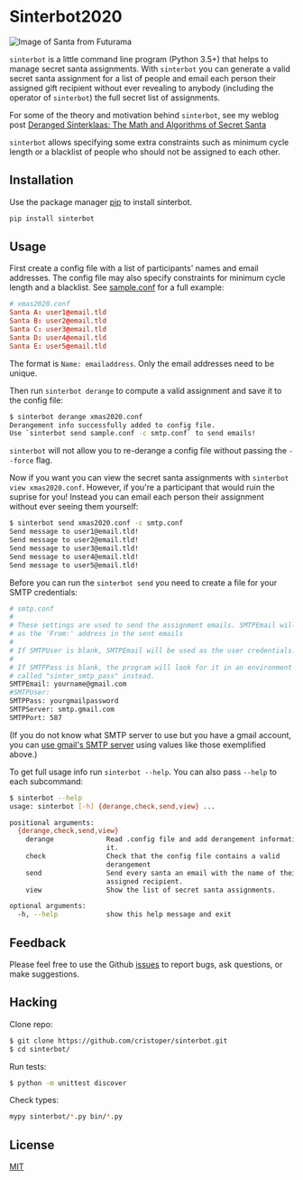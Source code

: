 # Sinterbot2020
![Image of Santa from Futurama](https://catswhisker.xyz/log/2020/12/7/deranged_sinterklaas/XmasStory.png)

`sinterbot` is a little command line program (Python 3.5+) that helps to manage secret santa assignments. With `sinterbot` you can generate a valid secret santa assignment for a list of people and email each person their assigned gift recipient without ever revealing to anybody (including the operator of `sinterbot`) the full secret list of assignments.

For some of the theory and motivation behind `sinterbot`, see my weblog post [Deranged Sinterklaas: The Math and Algorithms of Secret Santa](https://catswhisker.xyz/log/2020/12/7/deranged_sinterklaas/)

`sinterbot` allows specifying some extra constraints such as minimum cycle length or a blacklist of people who should not be assigned to each other.

## Installation

Use the package manager [pip](https://pip.pypa.io/en/stable/) to install sinterbot.

```bash
pip install sinterbot
```

## Usage

First create a config file with a list of participants' names and email addresses. The config file may also specify constraints for minimum cycle length and a blacklist. See [sample.conf](https://github.com/cristoper/sinterbot/blob/master/sample.conf) for a full example:

```xmas2020.conf
# xmas2020.conf
Santa A: user1@email.tld
Santa B: user2@email.tld
Santa C: user3@email.tld
Santa D: user4@email.tld
Santa E: user5@email.tld
```

The format is `Name: emailaddress`. Only the email addresses need to be unique.

Then run `sinterbot derange` to compute a valid assignment and save it to the config file:

```sh
$ sinterbot derange xmas2020.conf
Derangement info successfully added to config file.
Use `sinterbot send sample.conf -c smtp.conf` to send emails!
```

`sinterbot` will not allow you to re-derange a config file without passing the `--force` flag.

Now if you want you can view the secret santa assignments with `sinterbot view xmas2020.conf`. However, if you're a participant that would ruin the suprise for you! Instead you can email each person their assignment without ever seeing them yourself:

```sh
$ sinterbot send xmas2020.conf -c smtp.conf
Send message to user1@email.tld!
Send message to user2@email.tld!
Send message to user3@email.tld!
Send message to user4@email.tld!
Send message to user5@email.tld!
```

Before you can run the `sinterbot send` you need to create a file for your SMTP credentials:

```sh
# smtp.conf
#
# These settings are used to send the assignment emails. SMTPEmail will appear
# as the 'From:' address in the sent emails
#
# If SMTPUser is blank, SMTPEmail will be used as the user credentials.
#
# If SMTPPass is blank, the program will look for it in an environment variable
# called "sinter_smtp_pass" instead.
SMTPEmail: yourname@gmail.com
#SMTPUser:
SMTPPass: yourgmailpassword
SMTPServer: smtp.gmail.com
SMTPPort: 587
```  

(If you do not know what SMTP server to use but you have a gmail account, you can [use gmail's SMTP server](https://www.digitalocean.com/community/tutorials/how-to-use-google-s-smtp-server) using values like those exemplified above.)

To get full usage info run `sinterbot --help`. You can also pass `--help` to each subcommand:
```sh
$ sinterbot --help
usage: sinterbot [-h] {derange,check,send,view} ...

positional arguments:
  {derange,check,send,view}
    derange             Read .config file and add derangement information to
                        it.
    check               Check that the config file contains a valid
                        derangement
    send                Send every santa an email with the name of their
                        assigned recipient.
    view                Show the list of secret santa assignments.

optional arguments:
  -h, --help            show this help message and exit
```

## Feedback

Please feel free to use the Github [issues](https://github.com/cristoper/sinterbot/issues) to report bugs, ask questions, or make suggestions.

## Hacking

Clone repo:
```sh
$ git clone https://github.com/cristoper/sinterbot.git
$ cd sinterbot/
```

Run tests:
```sh
$ python -m unittest discover
```

Check types:
```sh
mypy sinterbot/*.py bin/*.py
```

## License
[MIT](https://choosealicense.com/licenses/mit/)
